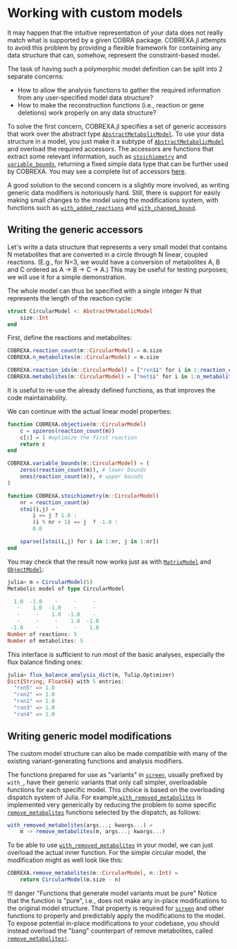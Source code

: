 
# Working with custom models

It may happen that the intuitive representation of your data does not really
match what is supported by a given COBRA package. COBREXA.jl attempts to avoid
this problem by providing a flexible framework for containing any data
structure that can, somehow, represent the constraint-based model.

The task of having such a polymorphic model definition can be split into 2
separate concerns:

- How to allow the analysis functions to gather the required information from
  any user-specified model data structure?
- How to make the reconstruction functions (i.e., reaction or gene deletions)
  work properly on any data structure?

To solve the first concern, COBREXA.jl specifies a set of generic accessors
that work over the abstract type [`AbstractMetabolicModel`](@ref). To use your data
structure in a model, you just make it a subtype of [`AbstractMetabolicModel`](@ref)
and overload the required accessors. The accessors are functions that extract
some relevant information, such as [`stoichiometry`](@ref) and
[`variable_bounds`](@ref), returning a fixed simple data type that can be further used
by COBREXA.  You may see a complete list of accessors
[here](../functions.md#Base-Types).

A good solution to the second concern is a slightly more involved, as writing
generic data modifiers is notoriously hard. Still, there is support for easily
making small changes to the model using the modifications system, with
functions such as [`with_added_reactions`](@ref) and
[`with_changed_bound`](@ref).

## Writing the generic accessors

Let's write a data structure that represents a very small model that contains N
metabolites that are converted in a circle through N linear, coupled reactions.
(E.g., for N=3, we would have a conversion of metabolites A, B and C ordered as
A → B → C → A.) This may be useful for testing purposes; we will use it for a
simple demonstration.

The whole model can thus be specified with a single integer N that represents
the length of the reaction cycle:

```julia
struct CircularModel <: AbstractMetabolicModel
    size::Int
end
```

First, define the reactions and metabolites:

```julia
COBREXA.reaction_count(m::CircularModel) = m.size
COBREXA.n_metabolites(m::CircularModel) = m.size

COBREXA.reaction_ids(m::CircularModel) = ["rxn$i" for i in 1:reaction_count(m)]
COBREXA.metabolites(m::CircularModel) = ["met$i" for i in 1:n_metabolites(m)]
```

It is useful to re-use the already defined functions, as that improves the code
maintainability.

We can continue with the actual linear model properties:

```julia
function COBREXA.objective(m::CircularModel)
    c = spzeros(reaction_count(m))
    c[1] = 1 #optimize the first reaction
    return c
end

COBREXA.variable_bounds(m::CircularModel) = (
    zeros(reaction_count(m)), # lower bounds
    ones(reaction_count(m)), # upper bounds
)

function COBREXA.stoichiometry(m::CircularModel)
    nr = reaction_count(m)
    stoi(i,j) =
        i == j ? 1.0 :
        (i % nr + 1) == j  ? -1.0 :
        0.0

    sparse([stoi(i,j) for i in 1:nr, j in 1:nr])
end
```

You may check that the result now works just as with [`MatrixModel`](@ref) and
[`ObjectModel`](@ref):

```julia
julia> m = CircularModel(5)
Metabolic model of type CircularModel

  1.0  -1.0    ⋅     ⋅     ⋅
   ⋅    1.0  -1.0    ⋅     ⋅
   ⋅     ⋅    1.0  -1.0    ⋅
   ⋅     ⋅     ⋅    1.0  -1.0
 -1.0    ⋅     ⋅     ⋅    1.0
Number of reactions: 5
Number of metabolites: 5

```

This interface is sufficient to run most of the basic analyses, especially the flux balance finding ones:

```julia
julia> flux_balance_analysis_dict(m, Tulip.Optimizer)
Dict{String, Float64} with 5 entries:
  "rxn5" => 1.0
  "rxn2" => 1.0
  "rxn1" => 1.0
  "rxn3" => 1.0
  "rxn4" => 1.0

```

## Writing generic model modifications

The custom model structure can also be made compatible with many of the
existing variant-generating functions and analysis modifiers.

The functions prepared for use as "variants" in [`screen`](@ref), usually
prefixed by `with_`, have their generic variants that only call simpler,
overloadable functions for each specific model. This choice is based on the
overloading dispatch system of Julia. For
example,[`with_removed_metabolites`](@ref) is implemented very generically by
reducing the problem to some specific [`remove_metabolites`](@ref) functions
selected by the dispatch, as follows:

```julia
with_removed_metabolites(args...; kwargs...) =
    m -> remove_metabolites(m, args...; kwargs...)
```

To be able to use [`with_removed_metabolites`](@ref) in your model, we can just
overload the actual inner function. For the simple circular model, the
modification might as well look like this:

```julia
COBREXA.remove_metabolites(m::CircularModel, n::Int) =
    return CircularModel(m.size - n)
```

!!! danger "Functions that generate model variants must be pure"
    Notice that the function is "pure", i.e., does not make any in-place
    modifications to the original model structure. That property is required
    for [`screen`](@ref) and other functions to properly and predictably apply
    the modifications to the model. To expose potential in-place modifications
    to your codebase, you should instead overload the "bang" counterpart of
    remove metabolites, called [`remove_metabolites!`](@ref).
